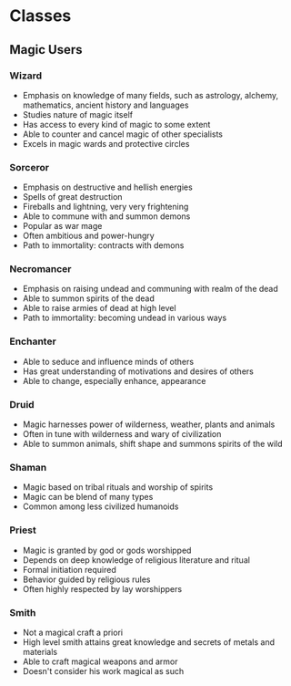 # Classes

## Magic Users

### Wizard

- Emphasis on knowledge of many fields, such as astrology, alchemy, mathematics, ancient history and languages
- Studies nature of magic itself
- Has access to every kind of magic to some extent
- Able to counter and cancel magic of other specialists
- Excels in magic wards and protective circles

### Sorceror

- Emphasis on destructive and hellish energies
- Spells of great destruction
- Fireballs and lightning, very very frightening
- Able to commune with and summon demons
- Popular as war mage
- Often ambitious and power-hungry
- Path to immortality: contracts with demons

### Necromancer

- Emphasis on raising undead and communing with realm of the dead
- Able to summon spirits of the dead
- Able to raise armies of dead at high level
- Path to immortality: becoming undead in various ways

### Enchanter

- Able to seduce and influence minds of others
- Has great understanding of motivations and desires of others
- Able to change, especially enhance, appearance

### Druid

- Magic harnesses power of wilderness, weather, plants and animals
- Often in tune with wilderness and wary of civilization
- Able to summon animals, shift shape and summons spirits of the wild

### Shaman

- Magic based on tribal rituals and worship of spirits
- Magic can be blend of many types
- Common among less civilized humanoids

### Priest

- Magic is granted by god or gods worshipped
- Depends on deep knowledge of religious literature and ritual
- Formal initiation required
- Behavior guided by religious rules
- Often highly respected by lay worshippers

### Smith

- Not a magical craft a priori
- High level smith attains great knowledge and secrets of metals and materials
- Able to craft magical weapons and armor
- Doesn't consider his work magical as such
